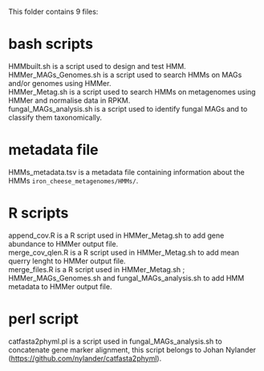 This folder contains 9 files:
# bash scripts
HMMbuilt.sh is a script used to design and test HMM.  
HMMer_MAGs_Genomes.sh is a script used to search HMMs on MAGs and/or genomes using HMMer.  
HMMer_Metag.sh is a script used to search HMMs on metagenomes using HMMer and normalise data in RPKM.  
fungal_MAGs_analysis.sh is a script used to identify fungal MAGs and to classify them taxonomically.  

# metadata file
HMMs_metadata.tsv is a metadata file containing information about the HMMs `iron_cheese_metagenomes/HMMs/`.  

# R scripts
append_cov.R is a R script used in HMMer_Metag.sh to add gene abundance to HMMer output file.  
merge_cov_qlen.R is a R script used in HMMer_Metag.sh to add mean querry lenght to HMMer output file.  
merge_files.R is a R script used in HMMer_Metag.sh ; HMMer_MAGs_Genomes.sh and fungal_MAGs_analysis.sh to add HMM metadata to HMMer output file.  

# perl script
catfasta2phyml.pl is a script used in fungal_MAGs_analysis.sh to concatenate gene marker alignment, this script belongs to Johan Nylander (https://github.com/nylander/catfasta2phyml).  
